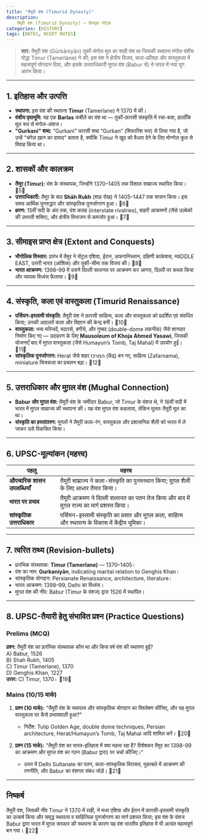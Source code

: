 ```yaml
---
title: "तैमूरी वंश (Timurid Dynasty)"
description: 
    तैमूरी वंश (Timurid Dynasty) — विस्तृत नोट्स
categories: [HISTORY]
tags: [NOTES, NCERT NOTES]
---
```


> **सार:** तैमूरी वंश (Gūrkāniyān) तुर्को-मंगोल मूल का शाही वंश था जिसकी स्थापना मंगोल वंशीय योद्धा Timur (Tamerlane) ने की; इस वंश ने क्षेत्रीय विजय, कला-प्रतिष्ठा और वास्तुकला में महत्वपूर्ण योगदान दिया, और इसके उत्तराधिकारी मुग़ल वंश (Babur से) ने भारत में नया युग आरंभ किया। 

---

## 1. इतिहास और उत्पत्ति
- **स्थापना:** इस वंश की स्थापना **Timur** (Tamerlane) ने 1370 में की।   
- **वंशीय पृष्ठभूमि:** यह एक **Barlas** कबीले का वंश था — तुर्को-फ़ारसी संस्कृति में रचा-बसा, हालाँकि मूल रूप से मंगोल-अंशज।   
- **"Gurkani" शब्द:** “Gurkani” फारसी शब्द “Gurkan” (शिफारिश रूप) से लिया गया है, जो उन्हें "चंगेज़ ख़ान का दामाद" बताता है, क्योंकि Timur ने खुद को वैधता देने के लिए मोन्गोल कुल से विवाह किया था। 

---

## 2. शासकों और कालक्रम
- **तैमूर (Timur):** वंश के संस्थापक, जिन्होंने 1370–1405 तक विशाल साम्राज्य स्थापित किया। 5  
- **उत्तराधिकारी:** तैमूर के बाद **Shāh Rukh** (शाह रोख) ने 1405–1447 तक शासन किया। इस समय आर्थिक पुनरुद्धार और सांस्कृतिक पुनर्जागरण हुआ। 6  
- **क्षरण:** 15वीं सदी के अंत तक, वंश कलह (interstate rivalries), बाहरी आक्रमणों (जैसे उज़्बेकों की उभरती शक्ति), और क्षेत्रीय विभाजन से कमजोर हुआ। 7

---

## 3. सीमाइस प्राप्त क्षेत्र (Extent and Conquests)
- **भौगोलिक विस्तार:** प्रारंभ में तैमूर ने सेंट्रल एशिया, ईरान, अफगानिस्तान, दक्षिणी काकेशस, म्यIDDLE EAST, उत्तरी भारत (आंशिक) और तुर्की-सीमा तक विजय की। 8  
- **भारत आक्रमण:** 1398–99 में उसने दिल्ली सल्तनत पर आक्रमण कर आगरा, दिल्ली पर कब्ज़ा किया और व्यापक विध्वंस फैलाया। 9

---

## 4. संस्कृति, कला एवं वास्तुकला (Timurid Renaissance)
- **पर्सियन-इस्लामी संस्कृति:** तैमूरी वंश ने फ़ारसी साहित्य, कला और वास्तुकला को प्रदर्शित एवं संवर्धित किया; उनकी अदालतें कला और विज्ञान की केन्द्र बनीं। 10  
- **वास्तुकला:** भव्य मस्जिदें, मदारसे, बगीचे, और गुम्बद (double-dome तकनीक) जैसे शानदार निर्माण किए गए — उदाहरण के लिए **Mausoleum of Khoja Ahmed Yasawi**, जिसकी योजनाएँ बाद में मुग़ल वास्तुकला (जैसे Humayun’s Tomb, Taj Mahal) में उपयोग हुईं। 11  
- **सांस्कृतिक पुनर्जागरण:** Herat जैसे शहर המרכז (केंद्र) बन गए, साहित्य (Zafarnama), miniature चित्रकला का प्रचलन बढ़ा। 12

---

## 5. उत्तराधिकार और मुग़ल वंश (Mughal Connection)
- **Babur और मुग़ल वंश:** तैमूरी वंश के जमींदार Babur, जो Timur के वंशज थे, ने 16वीं सदी में भारत में मुग़ल साम्राज्य की स्थापना की। यह वंश मुग़ल वंश कहलाया, लेकिन मूलतः तैमूरी मूल का था।   
- **संस्कृति का हस्तांतरण:** मुग़लों ने तैमूरी कला-रंग, वास्तुकला और प्रशासनिक शैली को भारत में ले जाकर उसे विकसित किया।

---

## 6. UPSC-मूल्यांकन (महत्त्व)
| पहलू | महत्त्व |
|-------|---------|
| **औपचारिक शासन उपलब्धियाँ** | तैमूरी साम्राज्य ने कला-संस्कृति का पुनरुत्थान किया; मुग़ल शैली के लिए आधार तैयार किया। |
| **भारत पर प्रभाव** | तैमूरी आक्रमण ने दिल्ली सल्तनत का पतन तेज किया और बाद में मुग़ल राज्य का मार्ग प्रशस्त किया। |
| **सांस्कृतिक उत्तराधिकार** | पर्सियन-इस्लामी संस्कृति का प्रसार और मुग़ल कला, साहित्य और स्थापत्य के विकास में केंद्रीय भूमिका। |

---

## 7. त्वरित तथ्य (Revision-bullets)
- प्रारंभिक संस्थापक: **Timur (Tamerlane)** — 1370–1405।   
- वंश का नाम: **Gurkaniyān**, indicating marital relation to Genghis Khan।   
- सांस्कृतिक योगदान: Persianate Renaissance, architecture, literature।   
- भारत आक्रमण: 1398–99, Delhi का विध्वंस।   
- मुग़ल वंश की नींव: Babur (Timur के वंशज) द्वारा 1526 में स्थापित। 

---

## 8. UPSC-तैयारी हेतु संभावित प्रश्न (Practice Questions)
### Prelims (MCQ)
**प्रश्न:** तैमूरी वंश का प्रारंभिक संस्थापक कौन था और किस वर्ष वंश की स्थापना हुई?  
A) Babur, 1526  
B) Shah Rukh, 1405  
C) Timur (Tamerlane), 1370  
D) Genghis Khan, 1227  
**उत्तर:** C) Timur, 1370। 19

### Mains (10/15 मार्क)
1. **प्रश्न (10 मार्क):** "तैमूरी वंश के स्थापत्य और सांस्कृतिक योगदान का विश्लेषण कीजिए, और यह मुग़ल वास्तुकला पर कैसे प्रभावशाली हुआ?"  
   - निर्देश: Tulip Golden Age, double dome techniques, Persian architecture, Herat/Humayun’s Tomb, Taj Mahal आदि शामिल करें। 20  

2. **प्रश्न (15 मार्क):** "तैमूरी वंश का भारत-इतिहास में क्या महत्व रहा है? विशेषकर तैमूर का 1398-99 का आक्रमण और मुग़ल वंश का गठन (Babur द्वारा) पर चर्चा कीजिए।"  
   - उत्तर में Delhi Sultanate का पतन, कला-सांस्कृतिक विरासत, मुक़ाबले में आक्रमण की रणनीति, और Babur का वंशगत संबंध जोड़ें। 21

---

## निष्कर्ष
तैमूरी वंश, जिसकी नींव Timur ने 1370 में रखी, ने मध्य एशिया और ईरान में फ़ारसी-इस्लामी संस्कृति का उत्कर्ष किया और समृद्ध स्थापत्य व साहित्यिक पुनर्जागरण का मार्ग प्रशस्त किया; इस वंश के वंशज Babur द्वारा भारत में मुग़ल सरकार की स्थापना के कारण यह वंश भारतीय इतिहास में भी अत्यंत महत्वपूर्ण बन गया। 22
